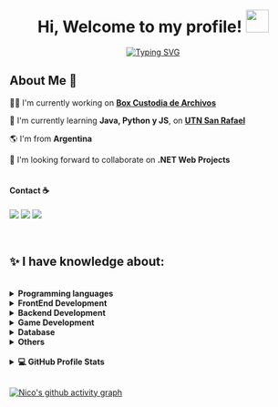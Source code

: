 
  <h1 align="center">Hi, Welcome to my profile! <img src="https://media.giphy.com/media/hvRJCLFzcasrR4ia7z/giphy.gif" width="40"></h1>
 <p align="center">
  <a href="https://git.io/typing-svg"><img src="https://readme-typing-svg.demolab.com?font=Fira+Code&pause=1000&color=47F7D9&center=true&width=435&lines=Jr+.NET+Software+Developer;FullStack+web+and+app+developer;1%2B+years+of+coding+experience;University+programing+student;Experience+as+a+Developer+Analyst;Always+learning+new+things.." alt="Typing SVG" /></a>
 </p>

  <h2> About Me 🚀</h2>

  👨‍💻 I'm currently working on <a href="https://www.boxcustodia.com/cms/">**Box Custodia de Archivos**</a>

  🌱 I'm currently learning **Java, Python y JS**, on <a href="http://www.frsr.utn.edu.ar/">**UTN San Rafael**</a>

  🌎 I'm from **Argentina**

  👯 I'm looking forward to collaborate on **.NET Web Projects**
<br>
<br>
#### Contact ☕️
<p align="left">
<a href="https://www.facebook.com/nico.segg/" target="_blank"><img src="https://img.shields.io/badge/Facebook-1877F2?style=for-the-badge&logo=facebook&logoColor=white" target="_blank"></a> 
<a href="https://www.linkedin.com/in/nicosegovia/" target="_blank"><img src="https://img.shields.io/badge/-LinkedIn-%230077B5?style=for-the-badge&logo=linkedin&logoColor=white" target="_blank"></a> 
<a href = "mailto:nico.segov@gmail.com" target="_blank"><img src="https://img.shields.io/badge/-Gmail-%23333?style=for-the-badge&logo=gmail&logoColor=white" target="_blank"></a>
</p>
<br>
<h2>✨ I have knowledge about:</h2>
<br>
  
<details> 
<summary><b>Programming languages</b></summary><br/> 
<p align="left"> 
<img height=30 
src="https://cdn.jsdelivr.net/gh/devicons/devicon/icons/csharp/csharp-original.svg" /> <img height=30 src="https://cdn.jsdelivr.net/gh/devicons/devicon/icons/python/python-original.svg" /> <img height=30 src="https://cdn.jsdelivr.net/gh/devicons/devicon/icons/java/java-original.svg" /> <img height=30 src="https://cdn.jsdelivr.net/gh/devicons/devicon/icons/javascript/javascript-original.svg" /> 
</p>
</details>

<details> 
<summary><b>FrontEnd Development</b></summary><br/> 
<p align="left"> 
<img height=30 
src="https://cdn.jsdelivr.net/gh/devicons/devicon/icons/html5/html5-original.svg" /> <img height=30 src="https://cdn.jsdelivr.net/gh/devicons/devicon/icons/css3/css3-original.svg" /> <img height=30 src="https://cdn.jsdelivr.net/gh/devicons/devicon/icons/angularjs/angularjs-original.svg" /> <img height=30 src="https://cdn.jsdelivr.net/gh/devicons/devicon/icons/bootstrap/bootstrap-original.svg" />
</p>
</details>

<details> 
<summary><b>Backend Development</b></summary><br/> 
<p align="left"> 
<img height=30 src="https://cdn.jsdelivr.net/gh/devicons/devicon/icons/dot-net/dot-net-plain-wordmark.svg" /> <img height=30 src="https://cdn.jsdelivr.net/gh/devicons/devicon/icons/dotnetcore/dotnetcore-original.svg" /> <img height=30 src="https://cdn.jsdelivr.net/gh/devicons/devicon/icons/nodejs/nodejs-original.svg" /> <img height=30 src="https://cdn.jsdelivr.net/gh/devicons/devicon/icons/azure/azure-original.svg" /> 
</p>
</details>

<details> 
<summary><b>Game Development</b></summary><br/> 
<p align="left"> 
<img height=30 src="https://cdn.jsdelivr.net/gh/devicons/devicon/icons/godot/godot-original.svg" />
</p>
</details>

<details> 
<summary><b>Database</b></summary><br/> 
<p align="left"> 
<img height=35 src="https://cdn.jsdelivr.net/gh/devicons/devicon/icons/mysql/mysql-original-wordmark.svg" /> <img height=35 src="https://img.icons8.com/color/48/000000/microsoft-sql-server.png" />
</p>
</details>

<details> 
<summary><b>Others</b></summary><br/> 
<p align="left"><img height=30 src="https://cdn.jsdelivr.net/gh/devicons/devicon/icons/docker/docker-original.svg" /> <img height=30  src="https://cdn.jsdelivr.net/gh/devicons/devicon/icons/git/git-original.svg" /> <img height=30  src="https://cdn.jsdelivr.net/gh/devicons/devicon/icons/tortoisegit/tortoisegit-original.svg" /> <img height=30 
src="https://img.icons8.com/dusk/64/000000/github.png"/> <img height=30 
src="https://cdn.jsdelivr.net/gh/devicons/devicon/icons/bitbucket/bitbucket-original.svg" /> <img height=30  src="https://cdn.jsdelivr.net/gh/devicons/devicon/icons/trello/trello-plain-wordmark.svg" /> <img height=30  src="https://cdn.jsdelivr.net/gh/devicons/devicon/icons/figma/figma-original.svg" /> <img height=30 
src="https://img.icons8.com/color/48/000000/lunacy-new.png"/> <img height=30  
src="https://cdn.jsdelivr.net/gh/devicons/devicon/icons/confluence/confluence-original-wordmark.svg" />
</p>
</details>
<br/>
<details> 
  <summary><b>💻 GitHub Profile Stats</b></summary><br/>
    <a href="https://github.com/Nico-Segovia/github-readme-stats"><img alt="Nico's Github Stats" src="https://denvercoder1-github-readme-stats.vercel.app/api/?username=Nico-Segovia&show_icons=true&include_all_commits=true&count_private=true&theme=xcode&hide_border=true&bg_color=1F222E&title_color=47F7D9&icon_color=F8D866" height="192px"/></a>
  <a href="https://github.com/Nico-Segovia/github-readme-stats"><img alt="Nico's Top Languages" src="https://github-readme-stats.vercel.app/api/top-langs/?username=Nico-Segovia&langs_count=8&layout=compact&theme=xcode&hide_border=true&bg_color=1F222E&title_color=47F7D9&icon_color=F8D866&hide=Jupyter%20Notebook" height="192px"/></a>
  <br/>
  <em><b>Note:</b> Top languages is only a metric of the languages my public code consists of and doesn't reflect experience or skill level.</em>
</details> 
<br>

[![Nico's github activity graph](https://activity-graph.herokuapp.com/graph?username=Nico-Segovia&theme=xcode&hide_border=true&bg_color=1F222E&title_color=47F7D9&point=d8bc5d&color=444c5c)](https://github.com/Nico-Segovia/github-readme-activity-graph)
